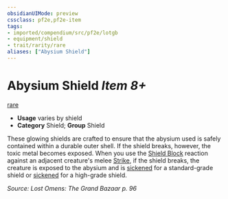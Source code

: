 ```yaml
---
obsidianUIMode: preview
cssclass: pf2e,pf2e-item
tags:
- imported/compendium/src/pf2e/lotgb
- equipment/shield
- trait/rarity/rare
aliases: ["Abysium Shield"]
---
```

# Abysium Shield *Item 8+*  
[rare](rare.md)  

- **Usage** varies by shield
- **Category** Shield; **Group** Shield 

These glowing shields are crafted to ensure that the abysium used is safely contained within a durable outer shell. If the shield breaks, however, the toxic metal becomes exposed. When you use the [Shield Block](../../feats/shield-block.md) reaction against an adjacent creature's melee [Strike](strike.md), if the shield breaks, the creature is exposed to the abysium and is [sickened](conditions.md#Sickened) for a standard-grade shield or [sickened](conditions.md#Sickened) for a high-grade shield.

*Source: Lost Omens: The Grand Bazaar p. 96*